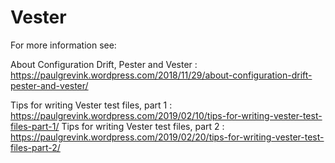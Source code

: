 # Vester

For more information see:

About Configuration Drift, Pester and Vester : https://paulgrevink.wordpress.com/2018/11/29/about-configuration-drift-pester-and-vester/ 

Tips for writing Vester test files, part 1 : https://paulgrevink.wordpress.com/2019/02/10/tips-for-writing-vester-test-files-part-1/ 
Tips for writing Vester test files, part 2 : https://paulgrevink.wordpress.com/2019/02/20/tips-for-writing-vester-test-files-part-2/
